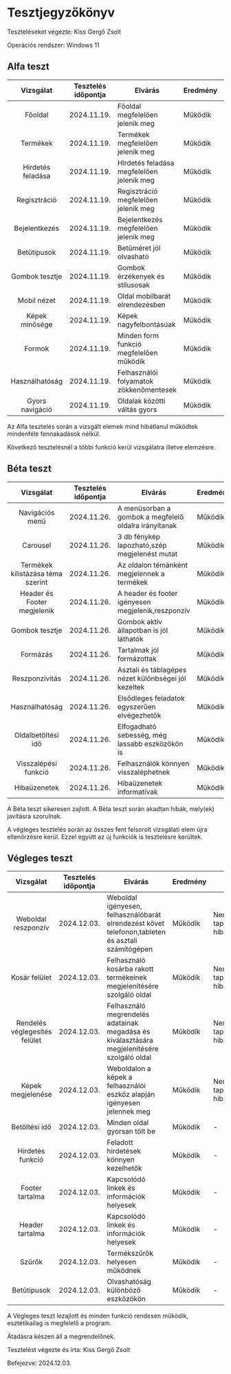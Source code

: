 # Tesztjegyzőkönyv

Teszteléseket végezte: Kiss Gergő Zsolt

Operációs rendszer: Windows 11


## Alfa teszt

| Vizsgálat | Tesztelés időpontja | Elvárás | Eredmény | Hibák |
| :---: | --- | --- | --- | --- |
| Főoldal | 2024.11.19. | Főoldal megfelelően jelenik meg | Működik | - |
| Termékek | 2024.11.19. | Termékek megfelelően jelenik meg | Működik | - |
| Hirdetés feladása | 2024.11.19. | Hirdetés feladása megfelelően jelenik meg | Működik | - |
| Regisztráció | 2024.11.19. | Regisztráció megfelelően jelenik meg | Működik | - |
| Bejelentkezés | 2024.11.19. | Bejelentkezés megfelelően jelenik meg | Működik | - |
| Betűtípusok | 2024.11.19. | Betűméret jól olvasható | Működik | - |
| Gombok tesztje | 2024.11.19. | Gombok érzékenyek és stílusosak | Működik | - |
| Mobil nézet | 2024.11.19. | Oldal mobilbarát elrendezésben | Működik | - |
| Képek minősége | 2024.11.19. | Képek nagyfelbontásúak | Működik | - |
| Formok | 2024.11.19. | Minden form funkció megfelelően működik | Működik | - |
| Használhatóság | 2024.11.19. | Felhasználói folyamatok zökkenőmentesek | Működik | - |
| Gyors navigáció |  2024.11.19. | Oldalak közötti váltás gyors | Működik | - |

Az Alfa tesztelés során a vizsgált elemek mind hibátlanul működtek mindenféle fennakadások nélkül.

Következő tesztelésnél a többi funkció kerül vizsgálatra illetve elemzésre.
## Béta teszt

| Vizsgálat | Tesztelés időpontja | Elvárás | Eredmény | Hibák |
| :---: | --- | --- | --- | --- |
| Navigációs menü | 2024.11.26. | A menüsorban a gombok a megfelelő oldalra irányítanak  | Működik | - |
| Carousel | 2024.11.26. | 3 db fénykép lapozható,szép megjelenést mutat | Működik | - |
| Termékek kilistázása téma szerint | 2024.11.26. | Az oldalon témánként megjelennek a termékek| Működik | - |
| Header és Footer megjelenik | 2024.11.26. | A header és footer igényesen megjelenik,reszponzív| Működik | - |
| Gombok tesztje | 2024.11.26. | Gombok aktív állapotban is jól láthatók | Működik | - |
| Formázás | 2024.11.26. | Tartalmak jól formázottak | Működik | - |
| Reszponzivitás | 2024.11.26. | Asztali és táblagépes nézet különbségei jól kezeltek | Működik | - |
| Használhatóság | 2024.11.26. | Elsődleges feladatok egyszerűen elvégezhetők | Működik | - |
| Oldalbetöltési idő | 2024.11.26. | Elfogadható sebesség, még lassabb eszközökön is | Működik | - |
| Visszalépési funkció | 2024.11.26. | Felhasználók könnyen visszaléphetnek | Működik | - |
| Hibaüzenetek | 2024.11.26. | Hibaüzenetek informatívak | Működik | - |

A Béta teszt sikeresen zajlott.
A Béta teszt során akadtan hibák, mely(ek) javításra szorulnak.

A végleges tesztelés során az összes fent felsorolt vizsgálati elem újra ellenőrzésre kerül. Ezzel együtt az új funkciók is tesztelésre kerültek.

## Végleges teszt
| Vizsgálat | Tesztelés időpontja | Elvárás | Eredmény | Hibák |
| :---: | --- | --- | --- | --- |
| Weboldal reszponzív | 2024.12.03. | Weboldal igényesen, felhasználóbarát elrendezést követ telefonon,tableten és asztali számítógépen| Működik | Nem tapasztaltam hibát |
| Kosár felület  | 2024.12.03. | Felhasználó kosárba rakott termékeinek megjelenítésére szolgáló oldal| Működik | Nem tapasztaltam hibát |
| Rendelés véglegesítés felület  | 2024.12.03. | Felhasználó megrendelés adatainak megadása és kiválasztására megjelenítésére szolgáló oldal| Működik | Nem tapasztaltam hibát |
| Képek megjelenése  | 2024.12.03. | Weboldalon a képek a felhasználói eszköz alapján igényesen jelennek meg| Működik | Nem tapasztaltam hibát |
| Betöltési idő | 2024.12.03. | Minden oldal gyorsan tölt be | Működik | - |
| Hirdetés funkció | 2024.12.03. | Feladott hirdetések könnyen kezelhetők | Működik | - |
| Footer tartalma | 2024.12.03. | Kapcsolódó linkek és információk helyesek | Működik | - |
| Header tartalma | 2024.12.03. | Kapcsolódó linkek és információk helyesek | Működik | - |
| Szűrők | 2024.12.03. | Termékszűrők helyesen működnek | Működik | - |
| Betűtípusok | 2024.12.03. | Olvashatóság különböző eszközökön | Működik | - |


A Végleges teszt lezajlott és minden funkció rendesen működik, esztétikailag is megfelelő a program.

Átadásra készen áll a megrendelőnek.

Tesztelést végezte és írta: Kiss Gergő Zsolt

Befejezve: 2024.12.03.